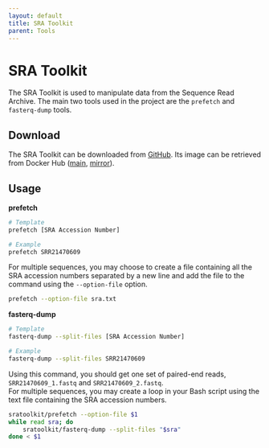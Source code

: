 ```yaml
---
layout: default
title: SRA Toolkit
parent: Tools
---
```


# SRA Toolkit
The SRA Toolkit is used to manipulate data from the Sequence Read Archive. The main two tools used in the project are the `prefetch` and `fasterq-dump` tools.

## Download
The SRA Toolkit can be downloaded from [GitHub](https://github.com/ncbi/sra-tools/wiki/01.-Downloading-SRA-Toolkit). Its image can be retrieved from Docker Hub ([main](https://hub.docker.com/r/ncbi/sra-tools), [mirror](https://hub.docker.com/r/staphb/sratoolkit/)).

## Usage
**prefetch**  
```bash
# Template
prefetch [SRA Accession Number]

# Example
prefetch SRR21470609
```  

For multiple sequences, you may choose to create a file containing all the SRA accession numbers separated by a new line and add the file to the command using the `--option-file` option.

```bash
prefetch --option-file sra.txt
```

**fasterq-dump**
```bash
# Template
fasterq-dump --split-files [SRA Accession Number]

# Example
fasterq-dump --split-files SRR21470609
```

Using this command, you should get one set of paired-end reads, `SRR21470609_1.fastq` and `SRR21470609_2.fastq`.  
For multiple sequences, you may create a loop in your Bash script using the text file containing the SRA accession numbers.

```bash
sratoolkit/prefetch --option-file $1
while read sra; do
	sratoolkit/fasterq-dump --split-files "$sra"
done < $1
```